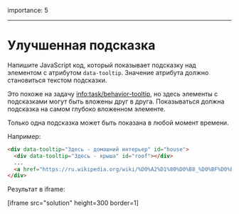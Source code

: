 importance: 5

---

# Улучшенная подсказка

Напишите JavaScript код, который показывает подсказку над элементом с атрибутом `data-tooltip`. Значение атрибута должно становиться текстом подсказки.

Это похоже на задачу <info:task/behavior-tooltip>, но здесь элементы с подсказками могут быть вложены друг в друга. Показываться должна подсказка на самом глубоко вложенном элементе.

Только одна подсказка может быть показана в любой момент времени.

Например:

```html
<div data-tooltip="Здесь - домашний интерьер" id="house">
  <div data-tooltip="Здесь - крыша" id="roof"></div>
  ...
  <a href="https://ru.wikipedia.org/wiki/%D0%A2%D1%80%D0%B8_%D0%BF%D0%BE%D1%80%D0%BE%D1%81%D1%91%D0%BD%D0%BA%D0%B0" data-tooltip="Читать далее…">Наведи курсор на меня</a>
</div>
```

Результат в iframe:

[iframe src="solution" height=300 border=1]
